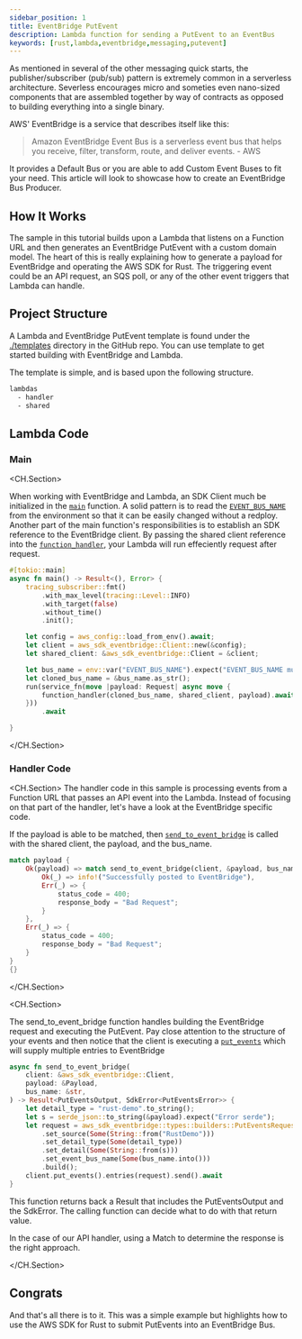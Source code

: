 ```yaml
---
sidebar_position: 1
title: EventBridge PutEvent
description: Lambda function for sending a PutEvent to an EventBus
keywords: [rust,lambda,eventbridge,messaging,putevent]
---
```


As mentioned in several of the other messaging quick starts, the publisher/subscriber (pub/sub) pattern is extremely common in a serverless architecture. Severless encourages micro and someties even nano-sized components that are assembled together by way of contracts as opposed to building everything into a single binary.

AWS' EventBridge is a service that describes itself like this:

> Amazon EventBridge Event Bus is a serverless event bus that helps you receive, filter, transform, route, and deliver events. - AWS

It provides a Default Bus or you are able to add Custom Event Buses to fit your need.  This article will look to showcase how to create an EventBridge Bus Producer.

## How It Works

The sample in this tutorial builds upon a Lambda that listens on a Function URL and then generates an EventBridge PutEvent with a custom domain model.  The heart of this is really explaining how to generate a payload for EventBridge and operating the AWS SDK for Rust.  The triggering event could be an API request, an SQS poll, or any of the other event triggers that Lambda can handle.

## Project Structure

A Lambda and EventBridge PutEvent template is found under the [./templates](https://github.com/jeastham1993/serverless-rust.github.io/tree/main/templates/patterns/messaging-patterns/eventbridge-putevent) directory in the GitHub repo. You can use template to get started building with EventBridge and Lambda.

The template is simple, and is based upon the following structure.

```bash
lambdas
  - handler
  - shared
```

## Lambda Code

### Main 

<CH.Section>

When working with EventBridge and Lambda, an SDK Client much be initialized in the [`main`](focus://2[10:14]) function.  A solid pattern is to read the [`EVENT_BUS_NAME`](focus://13[30:43]) from the environment so that it can be easily changed without a redploy.  Another part of the main function's responsibilities is to establish an SDK reference to the EventBridge client.  By passing the shared client reference into the [`function_handler`](focus://16[8:24]), your Lambda will run effeciently request after request.

```rust
#[tokio::main]
async fn main() -> Result<(), Error> {
    tracing_subscriber::fmt()
        .with_max_level(tracing::Level::INFO)
        .with_target(false)
        .without_time()
        .init();

    let config = aws_config::load_from_env().await;
    let client = aws_sdk_eventbridge::Client::new(&config);
    let shared_client: &aws_sdk_eventbridge::Client = &client;

    let bus_name = env::var("EVENT_BUS_NAME").expect("EVENT_BUS_NAME must be set");
    let cloned_bus_name = &bus_name.as_str();
    run(service_fn(move |payload: Request| async move {
        function_handler(cloned_bus_name, shared_client, payload).await
    }))
        .await

}
```

</CH.Section>


### Handler Code

<CH.Section>
The handler code in this sample is processing events from a Function URL that passes an API event into the Lambda.  Instead of focusing on that part of the handler, let's have a look at the EventBridge specific code.

If the payload is able to be matched, then [`send_to_event_bridge`](focus://2[26:45]) is called with the shared client, the payload, and the bus_name.

```rust
match payload {
    Ok(payload) => match send_to_event_bridge(client, &payload, bus_name).await {
        Ok(_) => info!("Successfully posted to EventBridge"),
        Err(_) => {
            status_code = 400;
            response_body = "Bad Request";
        }
    },
    Err(_) => {
        status_code = 400;
        response_body = "Bad Request";
    }
}
{}
```
</CH.Section>

<CH.Section>

The send_to_event_bridge function handles building the EventBridge request and executing the PutEvent.  Pay close attention to the structure of your events and then notice that the client is executing a [`put_events`](focus://14[12:21]) which will supply multiple entries to EventBridge

```rust
async fn send_to_event_bridge(
    client: &aws_sdk_eventbridge::Client,
    payload: &Payload,
    bus_name: &str,
) -> Result<PutEventsOutput, SdkError<PutEventsError>> {
    let detail_type = "rust-demo".to_string();
    let s = serde_json::to_string(&payload).expect("Error serde");
    let request = aws_sdk_eventbridge::types::builders::PutEventsRequestEntryBuilder::default()
        .set_source(Some(String::from("RustDemo")))
        .set_detail_type(Some(detail_type))
        .set_detail(Some(String::from(s)))
        .set_event_bus_name(Some(bus_name.into()))
        .build();
    client.put_events().entries(request).send().await
}

```

This function returns back a Result that includes the PutEventsOutput and the SdkError.  The calling function can decide what to do with that return value.

In the case of our API handler, using a Match to determine the response is the right approach.

</CH.Section>

## Congrats

And that's all there is to it.  This was a simple example but highlights how to use the AWS SDK for Rust to submit PutEvents into an EventBridge Bus.


